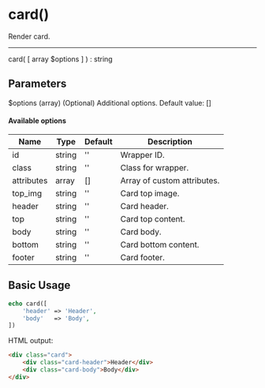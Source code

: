 # card()

Render card.

---

card( [ array $options ] ) : string

## Parameters

$options (array) (Optional) Additional options. Default value: []

#### Available options

| Name       | Type   | Default | Description                 |
|------------|--------|---------|-----------------------------|
| id         | string | ''      | Wrapper ID.                 |
| class      | string | ''      | Class for wrapper.          |
| attributes | array  | []      | Array of custom attributes. |
| top_img    | string | ''      | Card top image.             |
| header     | string | ''      | Card header.                |
| top        | string | ''      | Card top content.           |
| body       | string | ''      | Card body.                  |
| bottom     | string | ''      | Card bottom content.        |
| footer     | string | ''      | Card footer.                |

## Basic Usage

```php
echo card([
    'header' => 'Header',
    'body'   => 'Body',
])
```

HTML output:

```html
<div class="card">
    <div class="card-header">Header</div>
    <div class="card-body">Body</div>
</div>
```
